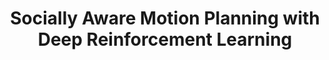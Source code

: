 ---
title: "Socially Aware Motion Planning with Deep Reinforcement Learning"
authors: "Yu Fan Chen, Michael Everett, Miao Liu, Jonathan P. How"
venue: "IEEE/RSJ International Conference on Intelligent Robots and Systems (IROS)"
year: "2017"
status: "published"
arxiv: "https://arxiv.org/pdf/1703.08862.pdf"
official_link: "https://ieeexplore.ieee.org/abstract/document/8202312"
doi: "10.1109/IROS.2017.8202312"
volume: "N/A"
number: "N/A"
pages: "1343-1350"
publisher: ""
month: "09"
address: "Vancouver, BC, Canada"
type: "conference"
school: "N/A"
awards: "Winner: Best Student Paper, Finalist: Best Paper Award on Cognitive Robotics"
notes: ""
include_on_website: true
image: "jackal.gif"
links_to_code: "N/A"
links_to_video: "https://youtu.be/CK1szio7PyA"
collection: publications
permalink: /publication/2017-09-Chen17_IROS.html
---